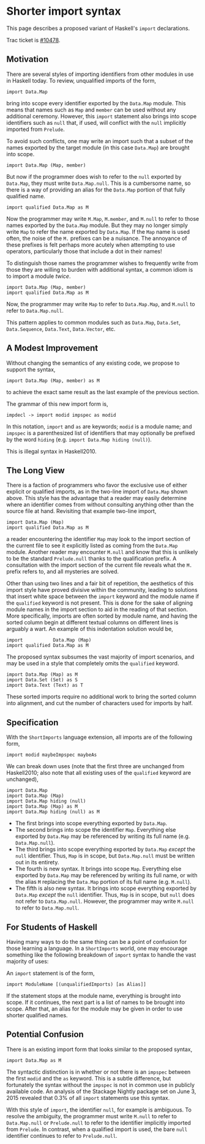 # Shorter import syntax


This page describes a proposed variant of Haskell's `import` declarations.


Trac ticket is [\#10478](https://gitlab.haskell.org//ghc/ghc/issues/10478).

## Motivation


There are several styles of importing identifiers from other modules in use in Haskell today. To review, unqualified imports of the form,

```wiki
import Data.Map
```


bring into scope every identifier exported by the `Data.Map` module. This means that names such as `Map` and `member` can be used without any additional ceremony. However, this `import` statement also brings into scope identifiers such as `null` that, if used, will conflict with the `null` implicitly imported from `Prelude`.


To avoid such conflicts, one may write an import such that a subset of the names exported by the target module (in this case `Data.Map`) are brought into scope.

```wiki
import Data.Map (Map, member)
```


But now if the programmer does wish to refer to the `null` exported by `Data.Map`, they must write `Data.Map.null`. This is a cumbersome name, so there is a way of providing an alias for the `Data.Map` portion of that fully qualified name.

```wiki
import qualified Data.Map as M
```


Now the programmer may write `M.Map`, `M.member`, and `M.null` to refer to those names exported by the `Data.Map` module. But they may no longer simply write `Map` to refer the name exported by `Data.Map`. If the `Map` name is used often, the noise of the `M.` prefixes can be a nuisance. The annoyance of these prefixes is felt perhaps more acutely when attempting to use operators, particularly those that include a dot in their names!


To distinguish those names the programmer wishes to frequently write from those they are willing to burden with additional syntax, a common idiom is to import a module *twice*.

```wiki
import Data.Map (Map, member)
import qualified Data.Map as M
```


Now, the programmer may write `Map` to refer to `Data.Map.Map`, and `M.null` to refer to `Data.Map.null`.


This pattern applies to common modules such as `Data.Map`, `Data.Set`, `Data.Sequence`, `Data.Text`, `Data.Vector`, etc.

## A Modest Improvement


Without changing the semantics of any existing code, we propose to support the syntax,

```wiki
import Data.Map (Map, member) as M
```


to achieve the exact same result as the last example of the previous section.


The grammar of this new import form is,

```wiki
impdecl -> import modid impspec as modid 
```


In this notation, `import` and `as` are keywords; `modid` is a module name; and `impspec` is a parenthesized list of identifiers that may optionally be prefixed by the word `hiding` (e.g. `import Data.Map hiding (null)`).


This is illegal syntax in Haskell2010.

## The Long View


There is a faction of programmers who favor the exclusive use of either explicit or qualified imports, as in the two-line import of `Data.Map` shown above. This style has the advantage that a reader may easily determine where an identifier comes from without consulting anything other than the source file at hand. Revisiting that example two-line import,

```wiki
import Data.Map (Map)
import qualified Data.Map as M
```


a reader encountering the identifier `Map` may look to the import section of the current file to see it explicitly listed as coming from the `Data.Map` module. Another reader may encounter `M.null` and know that this is unlikely to be the standard `Prelude.null` thanks to the qualification prefix. A consultation with the import section of the current file reveals what the `M.` prefix refers to, and all mysteries are solved.


Other than using two lines and a fair bit of repetition, the aesthetics of this import style have proved divisive within the community, leading to solutions that insert white space between the `import` keyword and the module name if the `qualified` keyword is not present. This is done for the sake of aligning module names in the import section to aid in the reading of that section. More specifically, imports are often sorted by module name, and having the sorted column begin at different textual columns on different lines is arguably a wart. An example of this indentation solution would be,

```wiki
import           Data.Map (Map)
import qualified Data.Map as M
```


The proposed syntax subsumes the vast majority of import scenarios, and may be used in a style that completely omits the `qualified` keyword.

```wiki
import Data.Map (Map) as M
import Data.Set (Set) as S
import Data.Text (Text) as T
```


These sorted imports require no additional work to bring the sorted column into alignment, and cut the number of characters used for imports by half.

## Specification


With the `ShortImports` language extension, all imports are of the following form,

```wiki
import modid maybeImpspec maybeAs
```


We can break down uses (note that the first three are unchanged from Haskell2010; also note that all existing uses of the `qualified` keyword are unchanged),

```wiki
import Data.Map
import Data.Map (Map)
import Data.Map hiding (null)
import Data.Map (Map) as M
import Data.Map hiding (null) as M
```

- The first brings into scope everything exported by `Data.Map`.
- The second brings into scope the identifier `Map`. Everything else exported by `Data.Map` may be referenced by writing its full name (e.g. `Data.Map.null`).
- The third brings into scope everything exported by `Data.Map` *except* the `null` identifier. Thus, `Map` is in scope, but `Data.Map.null` must be written out in its entirety.
- The fourth is new syntax. It brings into scope `Map`. Everything else exported by `Data.Map` may be referenced by writing its full name, or with the alias `M` replacing the `Data.Map` portion of its full name (e.g. `M.null`).
- The fifth is also new syntax. It brings into scope everything exported by `Data.Map` *except* the `null` identifier. Thus, `Map` is in scope, but `null` does not refer to `Data.Map.null`. However, the programmer may write `M.null` to refer to `Data.Map.null`.

## For Students of Haskell


Having many ways to do the same thing can be a point of confusion for those learning a language. In a `ShortImports` world, one may encourage something like the following breakdown of `import` syntax to handle the vast majority of uses:


An `import` statement is of the form,

```wiki
import ModuleName [(unqualifiedImports) [as Alias]]
```


If the statement stops at the module name, everything is brought into scope. If it continues, the next part is a list of names to be brought into scope. After that, an alias for the module may be given in order to use shorter qualified names.

## Potential Confusion


There is an existing import form that looks similar to the proposed syntax,

```wiki
import Data.Map as M
```


The syntactic distinction is in whether or not there is an `impspec` between the first `modid` and the `as` keyword. This is a subtle difference, but fortunately the syntax without the `impspec` is not in common use in publicly available code. An analysis of the Stackage Nightly package set on June 3, 2015 revealed that 0.3% of all `import` statements use this syntax.


With this style of `import`, the identifier `null`, for example is ambiguous. To resolve the ambiguity, the programmer must write `M.null` to refer to `Data.Map.null` or `Prelude.null` to refer to the identifier implicitly imported from `Prelude`. In contrast, when a qualified import is used, the bare `null` identifier continues to refer to `Prelude.null`.
